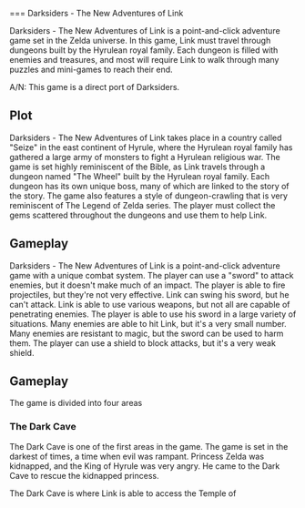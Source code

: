 
===
Darksiders - The New Adventures of Link

Darksiders - The New Adventures of Link is a point-and-click adventure game set in the Zelda universe. In this game, Link must travel through dungeons built by the Hyrulean royal family. Each dungeon is filled with enemies and treasures, and most will require Link to walk through many puzzles and mini-games to reach their end.

A/N: This game is a direct port of Darksiders.

## Plot

Darksiders - The New Adventures of Link takes place in a country called "Seize" in the east continent of Hyrule, where the Hyrulean royal family has gathered a large army of monsters to fight a Hyrulean religious war. The game is set highly reminiscent of the Bible, as Link travels through a dungeon named "The Wheel" built by the Hyrulean royal family. Each dungeon has its own unique boss, many of which are linked to the story of the story. The game also features a style of dungeon-crawling that is very reminiscent of The Legend of Zelda series. The player must collect the gems scattered throughout the dungeons and use them to help Link.

## Gameplay

Darksiders - The New Adventures of Link is a point-and-click adventure game with a unique combat system. The player can use a "sword" to attack enemies, but it doesn't make much of an impact. The player is able to fire projectiles, but they're not very effective. Link can swing his sword, but he can't attack. Link is able to use various weapons, but not all are capable of penetrating enemies. The player is able to use his sword in a large variety of situations. Many enemies are able to hit Link, but it's a very small number. Many enemies are resistant to magic, but the sword can be used to harm them. The player can use a shield to block attacks, but it's a very weak shield.

## Gameplay

The game is divided into four areas

### The Dark Cave

The Dark Cave is one of the first areas in the game. The game is set in the darkest of times, a time when evil was rampant. Princess Zelda was kidnapped, and the King of Hyrule was very angry. He came to the Dark Cave to rescue the kidnapped princess.

The Dark Cave is where Link is able to access the Temple of
